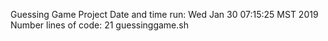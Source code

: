 Guessing Game Project
Date and time run:  Wed Jan 30 07:15:25 MST 2019
Number lines of code:  21 guessinggame.sh
